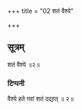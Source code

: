 +++
title = "02 शतं वैश्ये"

+++
## सूत्रम्
शतं वैश्ये ॥२॥  
### टिप्पनी
वैश्ये हते गवां शतं दद्यात् ॥ २॥  
